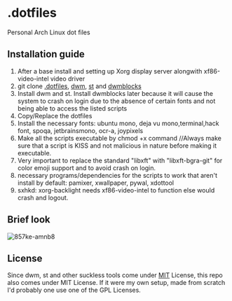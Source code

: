 # .dotfiles
Personal Arch Linux dot files


## Installation guide
1. After a base install and setting up Xorg display server alongwith xf86-video-intel video driver 
2. git clone [.dotfiles](https://github.com/Saumit-D/.dotfiles), [dwm](https://github.com/Saumit-D/dwm), [st](https://github.com/Saumit-D/st) and [dwmblocks](https://github.com/Saumit-D/dwmblocks)
3. Install dwm and st. Install dwmblocks later because it will cause the system to crash on login due to the absence of certain fonts and not being able to access the listed scripts
4. Copy/Replace the dotfiles
5. Install the necessary fonts: ubuntu mono, deja vu mono,terminal,hack font, spoqa, jetbrainsmono, ocr-a, joypixels 
6. Make all the scripts executable by chmod +x command //Always make sure that a script is KISS and not malicious in nature before making it executable.
7. Very important to replace the standard "libxft" with "libxft-bgra-git" for color emoji support and to avoid crash on login.
8. necessary programs/dependencies for the scripts to work that aren't install by default: pamixer, xwallpaper, pywal, xdottool
9. sxhkd: xorg-backlight needs xf86-video-intel to function else would crash and logout.



## Brief look
![857ke-amnb8](https://user-images.githubusercontent.com/79687674/141660827-528277f8-dbf6-4274-a3d6-0fc84da096e6.gif)

## License
Since dwm, st and other suckless tools come under
[MIT](https://choosealicense.com/licenses/mit/) License, this repo also comes under MIT License. If it were my own setup, made from scratch I'd probably one use one of the GPL Licenses.



